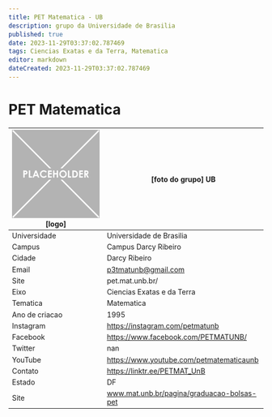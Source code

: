 ```yaml
---
title: PET Matematica - UB
description: grupo da Universidade de Brasilia
published: true
date: 2023-11-29T03:37:02.787469
tags: Ciencias Exatas e da Terra, Matematica
editor: markdown
dateCreated: 2023-11-29T03:37:02.787469
---
```


# PET Matematica


| ![placeholder.png](/placeholder.png) [logo] | [foto do grupo] UB         |
| ------------------------------------------- | ------------------------------------------------- |
| Universidade                                | Universidade de Brasilia      |
| Campus                                      | Campus Darcy Ribeiro            |
| Cidade                                      | Darcy Ribeiro             |
| Email                                       | p3tmatunb@gmail.com             |
| Site                                        | pet.mat.unb.br/              |
| Eixo                                        | Ciencias Exatas e da Terra              |
| Tematica                                    | Matematica          |
| Ano de criacao                              | 1995        |
| Instagram                                   | https://instagram.com/petmatunb         |
| Facebook                                    | https://www.facebook.com/PETMATUNB/          |
| Twitter                                     | nan           |
| YouTube                                     | https://www.youtube.com/petmatematicaunb           |
| Contato                                     | https://linktr.ee/PETMAT_UnB         |
| Estado                                      |  DF            |
| Site                                        | www.mat.unb.br/pagina/graduacao-bolsas-pet |
